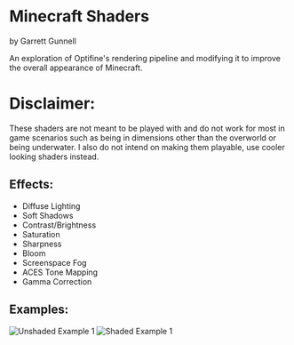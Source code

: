 # Minecraft Shaders
by Garrett Gunnell

An exploration of Optifine's rendering pipeline and modifying it to improve the overall appearance of Minecraft. 

# Disclaimer: 
These shaders are not meant to be played with and do not work for most in game scenarios such as being in dimensions other than the overworld or being underwater. I also do not intend on making them playable, use cooler looking shaders instead.

## Effects:
* Diffuse Lighting
* Soft Shadows
* Contrast/Brightness
* Saturation
* Sharpness
* Bloom
* Screenspace Fog
* ACES Tone Mapping
* Gamma Correction

## Examples:

![Unshaded Example 1](https://i.imgur.com/qxaYlRa.png)
![Shaded Example 1](https://i.imgur.com/1vScyrs.png)